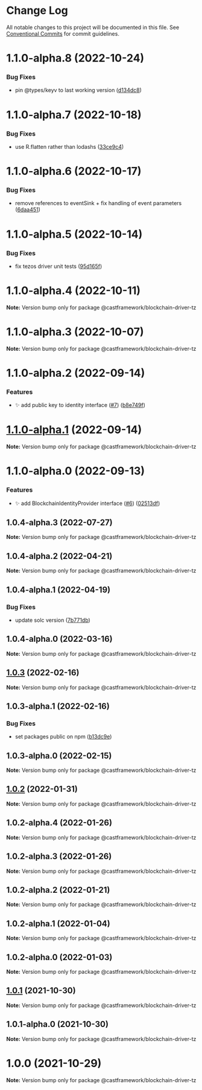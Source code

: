 # Change Log

All notable changes to this project will be documented in this file.
See [Conventional Commits](https://conventionalcommits.org) for commit guidelines.

# 1.1.0-alpha.8 (2022-10-24)


### Bug Fixes

* pin @types/keyv to last working version ([d134dc8](https://github.com/castframework/gba/commit/d134dc814b254eb7a37758ac244c3b2565f2c253))





# 1.1.0-alpha.7 (2022-10-18)


### Bug Fixes

* use R.flatten rather than lodashs ([33ce9c4](https://github.com/castframework/gba/commit/33ce9c4d599570441aa6f138343b12fc60a444b3))





# 1.1.0-alpha.6 (2022-10-17)


### Bug Fixes

* remove references to eventSink + fix handling of event parameters ([6daa451](https://github.com/castframework/gba/commit/6daa451966a57ef39849ae423579de61769b5288))





# 1.1.0-alpha.5 (2022-10-14)


### Bug Fixes

* fix tezos driver unit tests ([95d165f](https://github.com/castframework/gba/commit/95d165f3ca2e4aa17b349d342ebed36f0cab7319))





# 1.1.0-alpha.4 (2022-10-11)

**Note:** Version bump only for package @castframework/blockchain-driver-tz





# 1.1.0-alpha.3 (2022-10-07)

**Note:** Version bump only for package @castframework/blockchain-driver-tz





# 1.1.0-alpha.2 (2022-09-14)


### Features

* :sparkles: add public key to identity interface ([#7](https://github.com/castframework/gba/issues/7)) ([b8e749f](https://github.com/castframework/gba/commit/b8e749fa9618bb2c500a84764339a84e559159c7))





# [1.1.0-alpha.1](https://github.com/castframework/gba/compare/v1.1.0-alpha.0...v1.1.0-alpha.1) (2022-09-14)

**Note:** Version bump only for package @castframework/blockchain-driver-tz





# 1.1.0-alpha.0 (2022-09-13)


### Features

* :sparkles: add BlockchainIdentityProvider interface ([#6](https://github.com/castframework/gba/issues/6)) ([02513df](https://github.com/castframework/gba/commit/02513dfd7702c72b3288a8cb0d71cbb0b9671678))





## 1.0.4-alpha.3 (2022-07-27)

**Note:** Version bump only for package @castframework/blockchain-driver-tz





## 1.0.4-alpha.2 (2022-04-21)

**Note:** Version bump only for package @castframework/blockchain-driver-tz





## 1.0.4-alpha.1 (2022-04-19)


### Bug Fixes

* update solc version ([7b771db](https://github.com/castframework/gba/commit/7b771db9561b54b6dc40544a5b934d9f092fffa5))





## 1.0.4-alpha.0 (2022-03-16)

**Note:** Version bump only for package @castframework/blockchain-driver-tz





## [1.0.3](https://github.com/castframework/cast/compare/v1.0.3-alpha.1...v1.0.3) (2022-02-16)

**Note:** Version bump only for package @castframework/blockchain-driver-tz





## 1.0.3-alpha.1 (2022-02-16)


### Bug Fixes

* set packages public on npm ([b13dc9e](https://github.com/castframework/cast/commit/b13dc9e677de97f6c60b47bef1457e7b9984df02))





## 1.0.3-alpha.0 (2022-02-15)

**Note:** Version bump only for package @castframework/blockchain-driver-tz





## [1.0.2](https://github.com/castframework/cast/compare/v1.0.2-alpha.4...v1.0.2) (2022-01-31)

**Note:** Version bump only for package @castframework/blockchain-driver-tz





## 1.0.2-alpha.4 (2022-01-26)

**Note:** Version bump only for package @castframework/blockchain-driver-tz





## 1.0.2-alpha.3 (2022-01-26)

**Note:** Version bump only for package @castframework/blockchain-driver-tz





## 1.0.2-alpha.2 (2022-01-21)

**Note:** Version bump only for package @castframework/blockchain-driver-tz





## 1.0.2-alpha.1 (2022-01-04)

**Note:** Version bump only for package @castframework/blockchain-driver-tz





## 1.0.2-alpha.0 (2022-01-03)

**Note:** Version bump only for package @castframework/blockchain-driver-tz





## [1.0.1](https://github.com/castframework/cast/compare/v1.0.1-alpha.0...v1.0.1) (2021-10-30)

**Note:** Version bump only for package @castframework/blockchain-driver-tz





## 1.0.1-alpha.0 (2021-10-30)

**Note:** Version bump only for package @castframework/blockchain-driver-tz





# 1.0.0 (2021-10-29)

**Note:** Version bump only for package @castframework/blockchain-driver-tz
